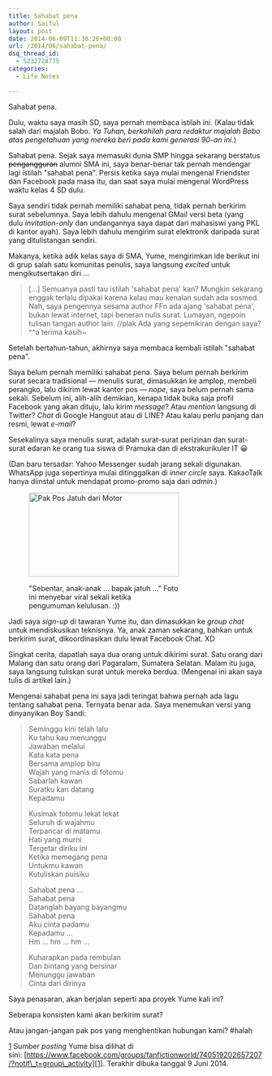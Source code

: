 ```yaml
---
title: Sahabat pena
author: Saiful
layout: post
date: 2014-06-09T11:38:26+00:00
url: /2014/06/sahabat-pena/
dsq_thread_id:
  - 5232724775
categories:
  - Life Notes

---
```

Sahabat pena.

Dulu, waktu saya masih SD, saya pernah membaca istilah ini. (Kalau tidak salah dari majalah Bobo. _Ya Tuhan, berkahilah para redaktur majalah Bobo atas pengetahuan yang mereka beri pada kami generasi 90-an ini._)

Sahabat pena. Sejak saya memasuki dunia SMP hingga sekarang berstatus <del>pengangguran</del> alumni SMA ini, saya benar-benar tak pernah mendengar lagi istilah "sahabat pena". Persis ketika saya mulai mengenal Friendster dan Facebook pada masa itu, dan saat saya mulai mengenal WordPress waktu kelas 4 SD dulu.

Saya sendiri tidak pernah memiliki sahabat pena, tidak pernah berkirim surat sebelumnya. Saya lebih dahulu mengenal GMail versi beta (yang dulu _invitation-only_ dan undangannya saya dapat dari mahasiswi yang PKL di kantor ayah). Saya lebih dahulu mengirim surat elektronik daripada surat yang ditulistangan sendiri.

Makanya, ketika adik kelas saya di SMA, Yume, mengirimkan ide berikut ini di grup salah satu komunitas penulis, saya langsung _excited_ untuk mengikutsertakan diri ...

<!--more-->

> [...] Semuanya pasti tau istilah 'sahabat pena' kan? Mungkin sekarang enggak terlalu dipakai karena kalau mau kenalan sudah ada sosmed. Nah, saya pengennya sesama author FFn ada ajang 'sahabat pena', bukan lewat internet, tapi beneran nulis surat. Lumayan, ngepoin tulisan tangan author lain. //plak Ada yang sepemikiran dengan saya? ^^a terima kasih~

Setelah bertahun-tahun, akhirnya saya membaca kembali istilah "sahabat pena".

Saya belum pernah memiliki sahabat pena. Saya belum pernah berkirim surat secara tradisional — menulis surat, dimasukkan ke amplop, membeli perangko, lalu dikirim lewat kantor pos — _nope_, saya belum pernah sama sekali. Sebelum ini, alih-alih demikian, kenapa tidak buka saja profil Facebook yang akan dituju, lalu kirim _message_? Atau _mention_ langsung di Twitter? _Chat_ di Google Hangout atau di LINE? Atau kalau perlu panjang dan resmi, lewat _e-mail_?

Sesekalinya saya menulis surat, adalah surat-surat perizinan dan surat-surat edaran ke orang tua siswa di Pramuka dan di ekstrakurikuler IT 😀

(Dan baru tersadar: Yahoo Messenger sudah jarang sekali digunakan. WhatsApp juga sepertinya mulai ditinggalkan di _inner circle_ saya. KakaoTalk hanya diinstal untuk mendapat promo-promo saja dari _admin_.)<figure id="attachment_16" style="width: 296px" class="wp-caption alignright">

<img class="wp-image-16 size-full" src="http://saiful.web.id/blog/wp-content/uploads/2014/06/pak-pos-jatuh.jpg" alt="Pak Pos Jatuh dari Motor" width="296" height="166" /><figcaption class="wp-caption-text">"Sebentar, anak-anak ... bapak jatuh ..." Foto ini menyebar viral sekali ketika pengumuman kelulusan. :))</figcaption></figure>

Jadi saya _sign-up_ di tawaran Yume itu, dan dimasukkan ke _group chat_ untuk mendiskusikan teknisnya. Ya, anak zaman sekarang, bahkan untuk berkirim surat, dikoordinasikan dulu lewat Facebook Chat. XD

Singkat cerita, dapatlah saya dua orang untuk dikirimi surat. Satu orang dari Malang dan satu orang dari Pagaralam, Sumatera Selatan. Malam itu juga, saya langsung tuliskan surat untuk mereka berdua. (Mengenai ini akan saya tulis di artikel lain.)

Mengenai sahabat pena ini saya jadi teringat bahwa pernah ada lagu tentang sahabat pena. Ternyata benar ada. Saya menemukan versi yang dinyanyikan Boy Sandi:



> Seminggu kini telah lalu<br>
> Ku tahu kau menunggu<br>
> Jawaban melalui<br>
> Kata kata pena<br>
> Bersama amplop biru<br>
> Wajah yang manis di fotomu<br>
> Sabarlah kawan<br>
> Suratku kan datang<br>
> Kepadamu
>
> Kusimak fotomu lekat lekat<br>
> Seluruh di wajahmu<br>
> Terpancar di matamu<br>
> Hati yang murni<br>
> Tergetar diriku ini<br>
> Ketika memegang pena<br>
> Untukmu kawan<br>
> Kutuliskan puisiku
>
> Sahabat pena ...<br>
> Sahabat pena<br>
> Datanglah bayang bayangmu<br>
> Sahabat pena<br>
> Aku cinta padamu<br>
> Kepadamu ...<br>
> Hm ... hm ... hm ...
>
> Kuharapkan pada rembulan<br>
> Dan bintang yang bersinar<br>
> Menunggu jawaban<br>
> Cinta dari dirinya

Saya penasaran, akan berjalan seperti apa proyek Yume kali ini?

Seberapa konsisten kami akan berkirim surat?

Atau jangan-jangan pak pos yang menghentikan hubungan kami? #halah

[1] Sumber _posting_ Yume bisa dilihat di sini: [https://www.facebook.com/groups/fanfictionworld/740519202657207/?notif\_t=group\_activity][1]. Terakhir dibuka tanggal 9 Juni 2014.

 [1]: https://www.facebook.com/groups/fanfictionworld/740519202657207/?notif_t=group_activity
